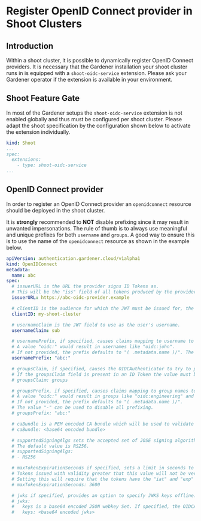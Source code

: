 # Register OpenID Connect provider in Shoot Clusters

## Introduction
Within a shoot cluster, it is possible to dynamically register OpenID Connect providers. It is necessary that the Gardener installation your shoot cluster runs in is equipped with a `shoot-oidc-service` extension. Please ask your Gardener operator if the extension is available in your environment.

## Shoot Feature Gate

In most of the Gardener setups the `shoot-oidc-service` extension is not enabled globally and thus must be configured per shoot cluster. Please adapt the shoot specification by the configuration shown below to activate the extension individually.

```yaml
kind: Shoot
...
spec:
  extensions:
    - type: shoot-oidc-service
...
```

## OpenID Connect provider

In order to register an OpenID Connect provider an `openidconnect` resource should be deployed in the shoot cluster.


It is **strongly** recommended to **NOT** disable prefixing since it may result in unwanted impersonations. The rule of thumb is to always use meaningful and unique prefixes for both `username` and `groups`. A good way to ensure this is to use the name of the `openidconnect` resource as shown in the example below.

```yaml
apiVersion: authentication.gardener.cloud/v1alpha1
kind: OpenIDConnect
metadata:
  name: abc
spec:
  # issuerURL is the URL the provider signs ID Tokens as.
  # This will be the "iss" field of all tokens produced by the provider and is used for configuration discovery.
  issuerURL: https://abc-oidc-provider.example

  # clientID is the audience for which the JWT must be issued for, the "aud" field.
  clientID: my-shoot-cluster

  # usernameClaim is the JWT field to use as the user's username.
  usernameClaim: sub

  # usernamePrefix, if specified, causes claims mapping to username to be prefix with the provided value.
  # A value "oidc:" would result in usernames like "oidc:john".
  # If not provided, the prefix defaults to "( .metadata.name )/". The value "-" can be used to disable all prefixing.
  usernamePrefix: "abc:"

  # groupsClaim, if specified, causes the OIDCAuthenticator to try to populate the user's groups with an ID Token field.
  # If the groupsClaim field is present in an ID Token the value must be a string or list of strings.
  # groupsClaim: groups

  # groupsPrefix, if specified, causes claims mapping to group names to be prefixed with the value.
  # A value "oidc:" would result in groups like "oidc:engineering" and "oidc:marketing".
  # If not provided, the prefix defaults to "( .metadata.name )/".
  # The value "-" can be used to disable all prefixing.
  # groupsPrefix: "abc:"

  # caBundle is a PEM encoded CA bundle which will be used to validate the OpenID server's certificate. If unspecified, system's trusted certificates are used.
  # caBundle: <base64 encoded bundle>

  # supportedSigningAlgs sets the accepted set of JOSE signing algorithms that can be used by the provider to sign tokens.
  # The default value is RS256.
  # supportedSigningAlgs:
  # - RS256

  # maxTokenExpirationSeconds if specified, sets a limit in seconds to the maximum validity duration of a token.
  # Tokens issued with validity greater that this value will not be verified.
  # Setting this will require that the tokens have the "iat" and "exp" claims.
  # maxTokenExpirationSeconds: 3600

  # jwks if specified, provides an option to specify JWKS keys offline.
  # jwks:
  #   keys is a base64 encoded JSON webkey Set. If specified, the OIDCAuthenticator skips the request to the issuer's jwks_uri endpoint to retrieve the keys.
  #   keys: <base64 encoded jwks>
```

